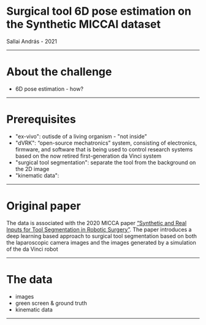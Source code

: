 # Surgical tool 6D pose estimation on the Synthetic MICCAI dataset

Sallai András - 2021

---

# About the challenge
- 6D pose estimation - how?

---

# Prerequisites
- "ex-vivo": outisde of a living organism - "not inside"
- "dVRK":  “open-source mechatronics” system, consisting of electronics, firmware, and software
that is being used to control research systems based on the now retired first-generation da Vinci system
- "surgical tool segmentation": separate the tool from the background on the 2D image
- "kinematic data": 

---

#  Original paper
The data is associated with the 2020 MICCA paper
[“Synthetic and Real Inputs for Tool Segmentation in Robotic Surgery”](https://arxiv.org/abs/2007.09107).
The paper introduces a deep learning based approach to surgical tool segmentation based on
both the laparoscopic camera images and the images generated by a simulation of the da Vinci robot

---

# The data
- images
- green screen & ground truth
- kinematic data

---
